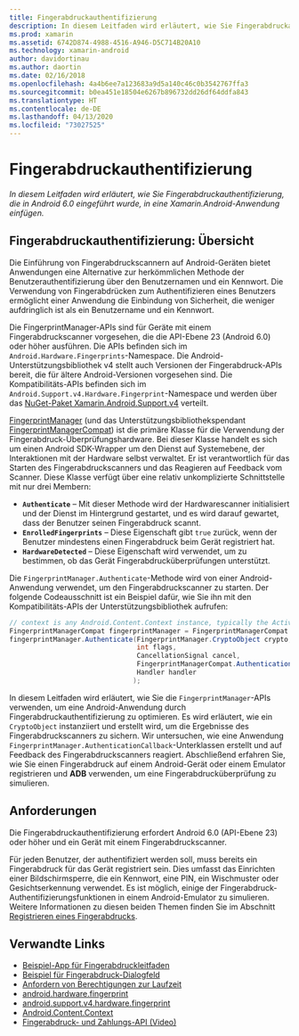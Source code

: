 ```yaml
---
title: Fingerabdruckauthentifizierung
description: In diesem Leitfaden wird erläutert, wie Sie Fingerabdruckauthentifizierung, die in Android 6.0 eingeführt wurde, in eine Xamarin.Android-Anwendung einfügen.
ms.prod: xamarin
ms.assetid: 6742D874-4988-4516-A946-D5C714B20A10
ms.technology: xamarin-android
author: davidortinau
ms.author: daortin
ms.date: 02/16/2018
ms.openlocfilehash: 4a4b6ee7a123683a9d5a140c46c0b3542767ffa3
ms.sourcegitcommit: b0ea451e18504e6267b896732dd26df64ddfa843
ms.translationtype: HT
ms.contentlocale: de-DE
ms.lasthandoff: 04/13/2020
ms.locfileid: "73027525"
---
```

# <a name="fingerprint-authentication"></a>Fingerabdruckauthentifizierung

_In diesem Leitfaden wird erläutert, wie Sie Fingerabdruckauthentifizierung, die in Android 6.0 eingeführt wurde, in eine Xamarin.Android-Anwendung einfügen._

## <a name="fingerprint-authentication-overview"></a>Fingerabdruckauthentifizierung: Übersicht

Die Einführung von Fingerabdruckscannern auf Android-Geräten bietet Anwendungen eine Alternative zur herkömmlichen Methode der Benutzerauthentifizierung über den Benutzernamen und ein Kennwort. Die Verwendung von Fingerabdrücken zum Authentifizieren eines Benutzers ermöglicht einer Anwendung die Einbindung von Sicherheit, die weniger aufdringlich ist als ein Benutzername und ein Kennwort.

Die FingerprintManager-APIs sind für Geräte mit einem Fingerabdruckscanner vorgesehen, die die API-Ebene 23 (Android 6.0) oder höher ausführen. Die APIs befinden sich im `Android.Hardware.Fingerprints`-Namespace. Die Android-Unterstützungsbibliothek v4 stellt auch Versionen der Fingerabdruck-APIs bereit, die für ältere Android-Versionen vorgesehen sind. Die Kompatibilitäts-APIs befinden sich im `Android.Support.v4.Hardware.Fingerprint`-Namespace und werden über das [NuGet-Paket Xamarin.Android.Support.v4](https://www.nuget.org/packages/Xamarin.Android.Support.v4/) verteilt.

[FingerprintManager](https://developer.android.com/reference/android/hardware/fingerprint/FingerprintManager.html) (und das Unterstützungsbibliothekspendant [FingerprintManagerCompat](https://developer.android.com/reference/android/support/v4/hardware/fingerprint/FingerprintManagerCompat.html)) ist die primäre Klasse für die Verwendung der Fingerabdruck-Überprüfungshardware. Bei dieser Klasse handelt es sich um einen Android SDK-Wrapper um den Dienst auf Systemebene, der Interaktionen mit der Hardware selbst verwaltet. Er ist verantwortlich für das Starten des Fingerabdruckscanners und das Reagieren auf Feedback vom Scanner. Diese Klasse verfügt über eine relativ unkomplizierte Schnittstelle mit nur drei Membern:

- **`Authenticate`** &ndash; Mit dieser Methode wird der Hardwarescanner initialisiert und der Dienst im Hintergrund gestartet, und es wird darauf gewartet, dass der Benutzer seinen Fingerabdruck scannt.
- **`EnrolledFingerprints`** &ndash; Diese Eigenschaft gibt `true` zurück, wenn der Benutzer mindestens einen Fingerabdruck beim Gerät registriert hat.
- **`HardwareDetected`** &ndash; Diese Eigenschaft wird verwendet, um zu bestimmen, ob das Gerät Fingerabdrucküberprüfungen unterstützt.

Die `FingerprintManager.Authenticate`-Methode wird von einer Android-Anwendung verwendet, um den Fingerabdruckscanner zu starten. Der folgende Codeausschnitt ist ein Beispiel dafür, wie Sie ihn mit den Kompatibilitäts-APIs der Unterstützungsbibliothek aufrufen:

```csharp
// context is any Android.Content.Context instance, typically the Activity 
FingerprintManagerCompat fingerprintManager = FingerprintManagerCompat.From(context);
fingerprintManager.Authenticate(FingerprintManager.CryptoObject crypto,
                                int flags,
                                CancellationSignal cancel,
                                FingerprintManagerCompat.AuthenticationCallback callback,
                                Handler handler
                               );
```

In diesem Leitfaden wird erläutert, wie Sie die `FingerprintManager`-APIs verwenden, um eine Android-Anwendung durch Fingerabdruckauthentifizierung zu optimieren. Es wird erläutert, wie ein `CryptoObject` instanziiert und erstellt wird, um die Ergebnisse des Fingerabdruckscanners zu sichern. Wir untersuchen, wie eine Anwendung `FingerprintManager.AuthenticationCallback`-Unterklassen erstellt und auf Feedback des Fingerabdruckscanners reagiert. Abschließend erfahren Sie, wie Sie einen Fingerabdruck auf einem Android-Gerät oder einem Emulator registrieren und **ADB** verwenden, um eine Fingerabdrucküberprüfung zu simulieren.

## <a name="requirements"></a>Anforderungen

Die Fingerabdruckauthentifizierung erfordert Android 6.0 (API-Ebene 23) oder höher und ein Gerät mit einem Fingerabdruckscanner. 

Für jeden Benutzer, der authentifiziert werden soll, muss bereits ein Fingerabdruck für das Gerät registriert sein. Dies umfasst das Einrichten einer Bildschirmsperre, die ein Kennwort, eine PIN, ein Wischmuster oder Gesichtserkennung verwendet. Es ist möglich, einige der Fingerabdruck-Authentifizierungsfunktionen in einem Android-Emulator zu simulieren.  Weitere Informationen zu diesen beiden Themen finden Sie im Abschnitt [Registrieren eines Fingerabdrucks](enrolling-fingerprint.md). 

## <a name="related-links"></a>Verwandte Links

- [Beispiel-App für Fingerabdruckleitfaden](https://docs.microsoft.com/samples/xamarin/monodroid-samples/fingerprintguide)
- [Beispiel für Fingerabdruck-Dialogfeld](https://docs.microsoft.com/samples/xamarin/monodroid-samples/android-m-fingerprintdialog)
- [Anfordern von Berechtigungen zur Laufzeit](https://developer.android.com/training/permissions/requesting.html)
- [android.hardware.fingerprint](https://developer.android.com/reference/android/hardware/fingerprint/package-summary.html)
- [android.support.v4.hardware.fingerprint](https://developer.android.com/reference/android/support/v4/hardware/fingerprint/package-summary.html)
- [Android.Content.Context](xref:Android.Content.Context)
- [Fingerabdruck- und Zahlungs-API (Video)](https://youtu.be/VOn7VrTRlA4)
